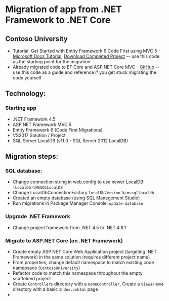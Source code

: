 Migration of app from .NET Framework to .NET Core
=================================================

## Contoso University

* Tutorial: Get Started with Entity Framework 6 Code First using MVC 5 - [Microsoft Docs Tutorial](https://docs.microsoft.com/en-us/aspnet/mvc/overview/getting-started/getting-started-with-ef-using-mvc/creating-an-entity-framework-data-model-for-an-asp-net-mvc-application), [Download Completed Project](https://webpifeed.blob.core.windows.net/webpifeed/Partners/ASP.NET%20MVC%20Application%20Using%20Entity%20Framework%20Code%20First.zip) -- use this code as the starting point for the migration
* Already migrated code to EF Core and ASP.NET Core MVC - [GitHub](https://github.com/aspnet/Docs/tree/master/aspnetcore/data/ef-mvc/intro/samples/cu-final) -- use this code as a guide and reference if you get stuck migrating the code yourself

## Technology:

### Starting app

- .NET Framework 4.5
- ASP.NET Framework MVC 5
- Entity Framework 6 (Code First Migrations)
- VS2017 Solution / Project
- SQL Server LocalDB (v11.0 - SQL Server 2012 LocalDB)

## Migration steps:

### SQL database:
- Change connection string in web.config to use newer LocalDB: `(LocalDb)\MSSQLLocalDB`
- Change LocalDbConnectionFactory `localDbVersion` to `mssqllocaldb`
- Created an empty database (using SQL Management Studio)
- Run migrations in Package Manager Console: `update-database`

### Upgrade .NET Framework
- Change project framework from .NET 4.5 to .NET 4.6.1

### Migrate to ASP.NET Core (on .NET Framework)
- Create empty ASP.NET Core Web Application project (targeting .NET Framework) in the same solution (requires different project name)
- From properties, change default namespace to match existing code namepsace (`ContosoUniversity`)
- Refactor code to match this namespace throughout the empty scaffolded project
- Create `Controllers` directory with a `HomeController`, Create a `Views/Home` directory with a basic `Index.cshtml` page
- 